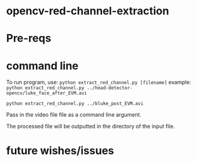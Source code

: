 # opencv-red-channel-extraction

# Pre-reqs

# command line
To run program, use:
`python extract_red_channel.py [filename]`
example:
```python extract_red_channel.py ../head-detector-opencv/luke_face_after_EVM.avi```

`python extract_red_channel.py ../bluke_post_EVM.avi`


Pass in the video file file as a command line argument.

The processed file will be outputted in the directory of the input file.

# future wishes/issues

